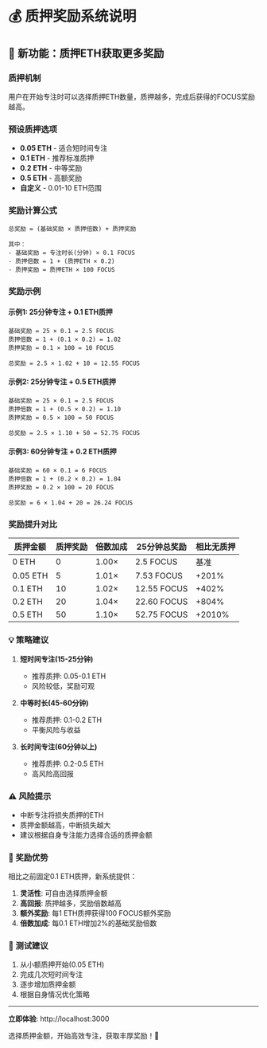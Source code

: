 # 💰 质押奖励系统说明

## 🎯 新功能：质押ETH获取更多奖励

### 质押机制

用户在开始专注时可以选择质押ETH数量，质押越多，完成后获得的FOCUS奖励越高。

### 预设质押选项

- **0.05 ETH** - 适合短时间专注
- **0.1 ETH** - 推荐标准质押
- **0.2 ETH** - 中等奖励
- **0.5 ETH** - 高额奖励
- **自定义** - 0.01-10 ETH范围

### 奖励计算公式

```
总奖励 = (基础奖励 × 质押倍数) + 质押奖励

其中：
- 基础奖励 = 专注时长(分钟) × 0.1 FOCUS
- 质押倍数 = 1 + (质押ETH × 0.2)
- 质押奖励 = 质押ETH × 100 FOCUS
```

### 奖励示例

#### 示例1: 25分钟专注 + 0.1 ETH质押
```
基础奖励 = 25 × 0.1 = 2.5 FOCUS
质押倍数 = 1 + (0.1 × 0.2) = 1.02
质押奖励 = 0.1 × 100 = 10 FOCUS

总奖励 = 2.5 × 1.02 + 10 = 12.55 FOCUS
```

#### 示例2: 25分钟专注 + 0.5 ETH质押
```
基础奖励 = 25 × 0.1 = 2.5 FOCUS
质押倍数 = 1 + (0.5 × 0.2) = 1.10
质押奖励 = 0.5 × 100 = 50 FOCUS

总奖励 = 2.5 × 1.10 + 50 = 52.75 FOCUS
```

#### 示例3: 60分钟专注 + 0.2 ETH质押
```
基础奖励 = 60 × 0.1 = 6 FOCUS
质押倍数 = 1 + (0.2 × 0.2) = 1.04
质押奖励 = 0.2 × 100 = 20 FOCUS

总奖励 = 6 × 1.04 + 20 = 26.24 FOCUS
```

### 奖励提升对比

| 质押金额 | 质押奖励 | 倍数加成 | 25分钟总奖励 | 相比无质押 |
|---------|---------|---------|-------------|-----------|
| 0 ETH   | 0       | 1.00×   | 2.5 FOCUS   | 基准      |
| 0.05 ETH| 5       | 1.01×   | 7.53 FOCUS  | +201%     |
| 0.1 ETH | 10      | 1.02×   | 12.55 FOCUS | +402%     |
| 0.2 ETH | 20      | 1.04×   | 22.60 FOCUS | +804%     |
| 0.5 ETH | 50      | 1.10×   | 52.75 FOCUS | +2010%    |

### 💡 策略建议

1. **短时间专注(15-25分钟)**
   - 推荐质押: 0.05-0.1 ETH
   - 风险较低，奖励可观

2. **中等时长(45-60分钟)**
   - 推荐质押: 0.1-0.2 ETH
   - 平衡风险与收益

3. **长时间专注(60分钟以上)**
   - 推荐质押: 0.2-0.5 ETH
   - 高风险高回报

### ⚠️ 风险提示

- 中断专注将损失质押的ETH
- 质押金额越高，中断损失越大
- 建议根据自身专注能力选择合适的质押金额

### 🎁 奖励优势

相比之前固定0.1 ETH质押，新系统提供：

1. **灵活性**: 可自由选择质押金额
2. **高回报**: 质押越多，奖励倍数越高
3. **额外奖励**: 每1 ETH质押获得100 FOCUS额外奖励
4. **倍数加成**: 每0.1 ETH增加2%的基础奖励倍数

### 🧪 测试建议

1. 从小额质押开始(0.05 ETH)
2. 完成几次短时间专注
3. 逐步增加质押金额
4. 根据自身情况优化策略

---

**立即体验**: http://localhost:3000

选择质押金额，开始高效专注，获取丰厚奖励！🚀


